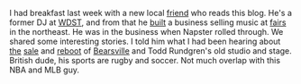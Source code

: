 I had breakfast last week with a new local <a href="https://twitter.com/markzip">friend</a> who reads this blog. He's a former DJ at <a href="http://www.radiowoodstock.com/">WDST</a>, and from that he <a href="http://www.zipsziggurat.com/">built</a> a business selling music at <a href="http://nyrecordfairs.com/">fairs</a> in the northeast. He was in the business when Napster rolled through. We shared some interesting stories. I told him what I had been hearing about <a href="https://www.dailyfreeman.com/news/local-news/woodstock-site-of-wdst-and-bearsville-theater-sold-to-company/article_24d75aa4-ce5f-11e9-bdd4-db5cb1e71857.html">the</a> <a href="https://hudsonvalleyone.com/2019/09/06/bearsville-complex-has-a-new-owner/">sale</a> and <a href="https://bearsvillecenter.com/">reboot</a> of <a href="https://www.rhino.com/article/new-this-week-todd-rundgren-the-complete-bearsville-albums-collection">Bearsville</a> and Todd Rundgren's old studio and stage. British dude, his sports are rugby and soccer. Not much overlap with this NBA and MLB guy.  
